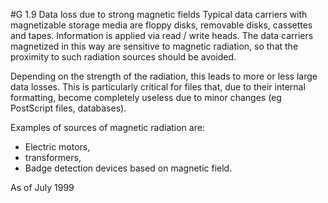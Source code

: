 #G 1.9 Data loss due to strong magnetic fields
Typical data carriers with magnetizable storage media are floppy disks, removable disks, cassettes and tapes. Information is applied via read / write heads. The data carriers magnetized in this way are sensitive to magnetic radiation, so that the proximity to such radiation sources should be avoided.

Depending on the strength of the radiation, this leads to more or less large data losses. This is particularly critical for files that, due to their internal formatting, become completely useless due to minor changes (eg PostScript files, databases).

Examples of sources of magnetic radiation are:

* Electric motors,
* transformers,
* Badge detection devices based on magnetic field.


As of July 1999



